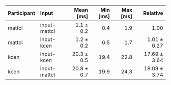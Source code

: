 | Participant | Input | Mean [ms] | Min [ms] | Max [ms] | Relative |
|:---|:---|---:|---:|---:|---:|
| mattcl | input-mattcl | 1.1 ± 0.2 | 0.4 | 1.9 | 1.00 |
| mattcl | input-kcen | 1.2 ± 0.2 | 0.5 | 1.7 | 1.01 ± 0.27 |
| kcen | input-kcen | 20.3 ± 0.5 | 19.4 | 22.8 | 17.69 ± 3.64 |
| kcen | input-mattcl | 20.8 ± 0.7 | 19.9 | 24.3 | 18.09 ± 3.74 |
